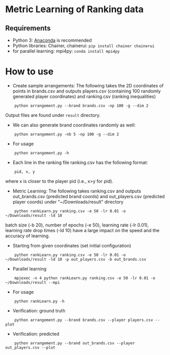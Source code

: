Metric Learning of Ranking data
=============

## Requirements
- Python 3: [Anaconda](https://www.anaconda.com/download/) is recommended
- Python libraries: Chainer, chainerui:  `pip install chainer chainerui`
- for parallel learning: mpi4py: `conda install mpi4py`

# How to use
- Create sample arrangements: The following takes the 2D coordinates of points in brands.csv and outputs 
players.csv (containing 100 randomly generated player coordinates) and ranking.csv (ranking inequalities)
```
    python arrangement.py --brand brands.csv -np 100 -g --dim 2
```
Output files are found under `result` directory.
- We can also generate brand coordinates randomly as well:
```
    python arrangement.py -nb 5 -np 100 -g --dim 2
```
- For usage
```
    python arrangement.py -h
```
- Each line in the ranking file ranking.csv has the following format:
```
    pid, x, y
```
where x is closer to the player pid (i.e., x>y for pid).
- Metric Learning: The following takes ranking.csv and outputs out_brands.csv (predicted brand coords) and out_players.csv (predicted player coords) under "~/Downloads/result" directory
```
    python rankLearn.py ranking.csv -e 50 -lr 0.01 -o ~/Downloads/result -ld 10
```
batch size (-b 20), number of epochs (-e 50), learning rate (-lr 0.01), learning rate drop times (-ld 10) have a large impact on the speed and the accuracy of learning.
- Starting from given coordinates (set initial configuration)
```
    python rankLearn.py ranking.csv -e 50 -lr 0.01 -o ~/Downloads/result -ld 10 -p out_players.csv -b out_brands.csv
```
- Parallel learning
```
    mpiexec -n 4 python rankLearn.py ranking.csv -e 50 -lr 0.01 -o ~/Downloads/result --mpi
```
- For usage
```
    python rankLearn.py -h
```
- Verification: ground truth
```
    python arrangement.py --brand brands.csv --player players.csv --plot
```
- Verification: predicted
```
    python arrangement.py --brand out_brands.csv --player out_players.csv --plot
```
